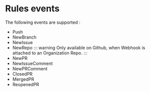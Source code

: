 # Rules events

The following events are supported :

- Push
- NewBranch
- NewIssue
- NewRepo
  ::: warning
  Only available on Github, when Webhook is attached to an Organization Repo.
  :::
- NewPR
- NewIssueComment
- NewPRComment
- ClosedPR
- MergedPR
- ReopenedPR
